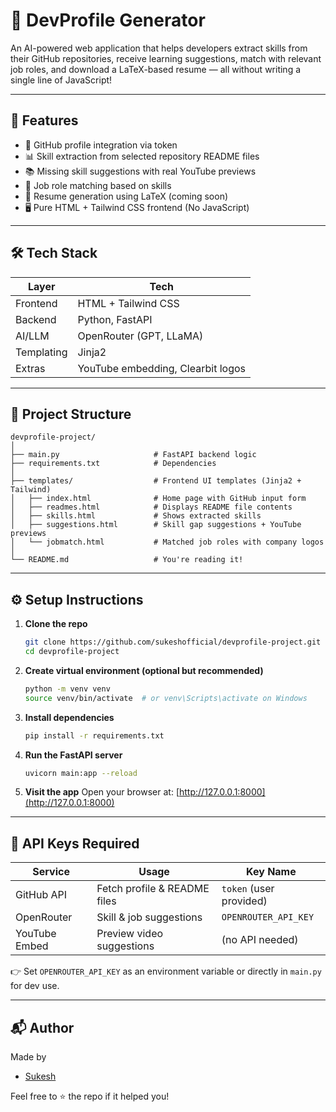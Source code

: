 # 💼 DevProfile Generator

An AI-powered web application that helps developers extract skills from their GitHub repositories, receive learning suggestions, match with relevant job roles, and download a LaTeX-based resume — all without writing a single line of JavaScript!

---

## 🚀 Features

- 🔐 GitHub profile integration via token
- 📊 Skill extraction from selected repository README files
- 📚 Missing skill suggestions with real YouTube previews
- 🧠 Job role matching based on skills
- 📄 Resume generation using LaTeX (coming soon)
- 🖥️ Pure HTML + Tailwind CSS frontend (No JavaScript)

---

## 🛠️ Tech Stack

| Layer      | Tech                         |
|------------|------------------------------|
| Frontend   | HTML + Tailwind CSS          |
| Backend    | Python, FastAPI              |
| AI/LLM     | OpenRouter (GPT, LLaMA)      |
| Templating | Jinja2                       |
| Extras     | YouTube embedding, Clearbit logos |

---

## 📁 Project Structure

```
devprofile-project/
│
├── main.py                     # FastAPI backend logic
├── requirements.txt            # Dependencies
│
├── templates/                  # Frontend UI templates (Jinja2 + Tailwind)
│   ├── index.html              # Home page with GitHub input form
│   ├── readmes.html            # Displays README file contents
│   ├── skills.html             # Shows extracted skills
│   ├── suggestions.html        # Skill gap suggestions + YouTube previews
│   └── jobmatch.html           # Matched job roles with company logos
│
└── README.md                   # You're reading it!
```

---

## ⚙️ Setup Instructions

1. **Clone the repo**
   ```bash
   git clone https://github.com/sukeshofficial/devprofile-project.git
   cd devprofile-project
   ```

2. **Create virtual environment (optional but recommended)**
   ```bash
   python -m venv venv
   source venv/bin/activate  # or venv\Scripts\activate on Windows
   ```

3. **Install dependencies**
   ```bash
   pip install -r requirements.txt
   ```

4. **Run the FastAPI server**
   ```bash
   uvicorn main:app --reload
   ```

5. **Visit the app**
   Open your browser at: [http://127.0.0.1:8000](http://127.0.0.1:8000)

---

## 🔐 API Keys Required

| Service       | Usage                          | Key Name               |
|---------------|--------------------------------|------------------------|
| GitHub API    | Fetch profile & README files   | `token` (user provided)|
| OpenRouter    | Skill & job suggestions        | `OPENROUTER_API_KEY`   |
| YouTube Embed | Preview video suggestions      | (no API needed)        |

👉 Set `OPENROUTER_API_KEY` as an environment variable or directly in `main.py` for dev use.

---

## 📬 Author

Made by 
- [Sukesh](https://github.com/sukeshofficial) 

Feel free to ⭐️ the repo if it helped you!

